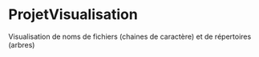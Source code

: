 # ProjetVisualisation
 Visualisation de noms de fichiers (chaines de caractère) et de répertoires (arbres)
